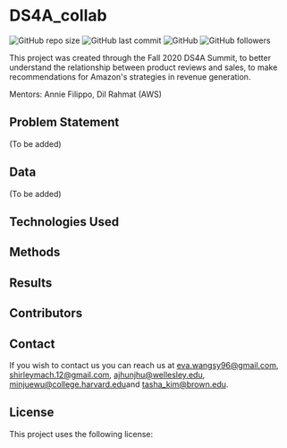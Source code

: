 # DS4A_collab
![GitHub repo size](https://img.shields.io/github/repo-size/tashakim/DS4A_collab)
![GitHub last commit](https://img.shields.io/github/last-commit/tashakim/DS4A_collab)
![GitHub](https://img.shields.io/github/license/tashakim/DS4A_collab)
![GitHub followers](https://img.shields.io/github/followers/tashakim?label=Followers&style=social)

This project was created through the Fall 2020 DS4A Summit, to better understand the relationship between product reviews and sales, to make recommendations for Amazon's strategies in revenue generation.

Mentors: Annie Filippo, Dil Rahmat (AWS)

## Problem Statement
(To be added)

## Data
(To be added)

## Technologies Used

## Methods

## Results 

## Contributors

## Contact

If you wish to contact us you can reach us at <eva.wangsy96@gmail.com>, <shirleymach.12@gmail.com>, <ajhunjhu@wellesley.edu>, <minjuewu@college.harvard.edu>and <tasha_kim@brown.edu>.

## License

This project uses the following license: 
